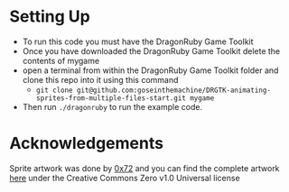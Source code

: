 # Setting Up
- To run this code you must have the DragonRuby Game Toolkit
- Once you have downloaded the DragonRuby Game Toolkit delete the contents of mygame 
- open a terminal from within the DragonRuby Game Toolkit folder and clone this repo into it using this command 
    - `git clone git@github.com:goseinthemachine/DRGTK-animating-sprites-from-multiple-files-start.git mygame`
- Then run `./dragonruby` to run the example code.
# Acknowledgements
Sprite artwork was done by [0x72](https://0x72.itch.io) and you can find the complete artwork [here](https://0x72.itch.io/dungeontileset-ii) under the Creative Commons Zero v1.0 Universal license